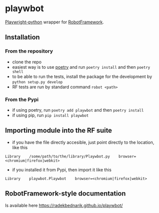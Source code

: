 # playwbot
[Playwright-python](https://github.com/microsoft/playwright-python) wrapper for [RobotFramework](https://robotframework.org/).

## Installation

### From the repository

- clone the repo
- easiest way is to use [poetry](https://python-poetry.org/) and run `poetry install` and then `poetry shell`
- to be able to run the tests, install the package for the development by `python setup.py develop`
- RF tests are run by standard command `robot <path>`

### From the Pypi

- if using poetry, run `poetry add playwbot` and then `poetry install`
- if using pip, run `pip install playwbot`

## Importing module into the RF suite

- if you have the file directly accesible, just point directly to the location, like this

```
Library    /some/path/to/the/library/Playwbot.py    browser=<chromium|firefox|webkit>
```

- if you installed it from Pypi, then import it like this

```
Library    playwbot.Playwbot    browser=<chromium|firefox|webkit>
```

## RobotFramework-style documentation

Is available here https://radekbednarik.github.io/playwbot/

